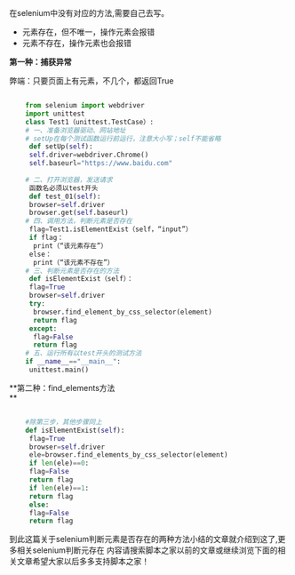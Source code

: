 在selenium中没有对应的方法,需要自己去写。

  * 元素存在，但不唯一，操作元素会报错 
  * 元素不存在，操作元素也会报错 

**第一种：捕获异常**  

弊端：只要页面上有元素，不几个，都返回True

```python

    from selenium import webdriver
    import unittest
    class Test1（unittest.TestCase）:
    # 一、准备浏览器驱动、网站地址
    # setUp在每个测试函数运行前运行，注意大小写；self不能省略
     def setUp(self):
     self.driver=webdriver.Chrome()
     self.baseurl="https://www.baidu.com"
     
    # 二、打开浏览器，发送请求
     函数名必须以test开头
     def test_01(self):
     browser=self.driver
     browser.get(self.baseurl)
    # 四、调用方法，判断元素是否存在
     flag=Test1.isElementExist（self，“input”）
     if flag：
      print（“该元素存在”）
     else：
      print（“该元素不存在”）
    # 三、判断元素是否存在的方法
     def isElementExist（self）：
     flag=True
     browser=self.driver
     try:
      browser.find_element_by_css_selector(element)
      return flag
     except:
      flag=False
      return flag
    # 五、运行所有以test开头的测试方法
    if __name__=="__main__":
     unittest.main()
```

**第二种：find_elements方法  
**

```python

    #除第三步，其他步骤同上
    def isElementExist(self):
     flag=True
     browser=self.driver
     ele=browser.find_elements_by_css_selector(element)
     if len(ele)==0:
     flag=False
     return flag
     if len(ele)==1:
     return flag
     else:
     flag=False
     return flag 
```

到此这篇关于selenium判断元素是否存在的两种方法小结的文章就介绍到这了,更多相关selenium判断元存在
内容请搜索脚本之家以前的文章或继续浏览下面的相关文章希望大家以后多多支持脚本之家！

